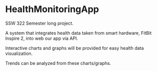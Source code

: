 # HealthMonitoringApp

SSW 322 Semester long project. 

A system that integrates health data taken from smart hardware, FitBit Inspire 2, into web our app via API.

Interactive charts and graphs will be provided for easy health data visualization.

Trends can be analyzed from these charts/graphs.

